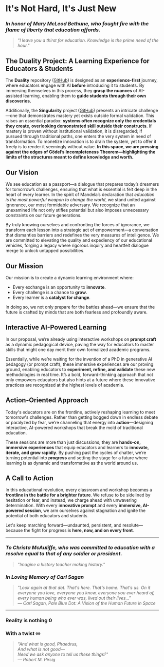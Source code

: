 # **It's Not Hard, It's Just New**

### *In honor of Mary McLeod Bethune, who fought fire with the flame of liberty that education affords.*

> *"I leave you a thirst for education. Knowledge is the prime need of the hour."*

## The Duality Project: A Learning Experience for Educators & Students

The **Duality** repository ([GitHub](https://github.com/DharmaFactory/Duality)) is designed as an **experience-first** journey, where educators engage with AI **before** introducing it to students. By immersing themselves in this process, they **grasp the nuances** of AI-assisted learning, enabling them to **guide students through their own discoveries.**



Additionally, the **Singularity** project ([GitHub](https://github.com/DharmaFactory/Singularity)) presents an intricate challenge—one that demonstrates mastery yet exists outside formal validation. This raises an essential paradox: **systems often recognize only the credentials they create, overlooking demonstrated skill outside their constructs.** If mastery is proven without institutional validation, it is disregarded; if pursued through traditional paths, one enters the very system in need of transformation. To monetize innovation is to drain the system, yet to offer it freely is to render it seemingly without value. **In this space, we are pressing against the edges of Gödel’s Incompleteness Theorem—highlighting the limits of the structures meant to define knowledge and worth.**

## **Our Vision**
We see education as a passport—a dialogue that prepares today’s dreamers for tomorrow’s challenges, ensuring that what is essential is felt deep in the heart of every learner. In the spirit of Mandela’s declaration that *education is the most powerful weapon to change the world*, we stand united against ignorance, our most formidable adversary. We recognize that an unexamined life not only stifles potential but also imposes unnecessary constraints on our future generations.

By truly knowing ourselves and confronting the forces of ignorance, we transform each lesson into a strategic act of empowerment—a conversation that dismantles barriers and redefines the very measures of intelligence. We are committed to elevating the quality and expediency of our educational vehicles, forging a legacy where rigorous inquiry and heartfelt dialogue merge to unlock untapped possibilities.

## **Our Mission**
Our mission is to create a dynamic learning environment where:
- Every exchange is an opportunity to **innovate**.
- Every challenge is a chance to **grow**.
- Every learner is a **catalyst for change**.

In doing so, we not only prepare for the battles ahead—we ensure that the future is crafted by minds that are both fearless and profoundly aware.

## **Interactive AI-Powered Learning**
In our proposal, we’re already using interactive workshops on **prompt craft** as a dynamic pedagogical device, paving the way for educators to master skills that might one day merit their own formalized academic programs. 

Essentially, while we’re waiting for the invention of a PhD in generative AI pedagogy (or prompt craft), these immersive experiences are our proving ground, enabling educators to **experiment, refine, and validate** these new methodologies in real time. It’s a bold, forward-thinking approach that not only empowers educators but also hints at a future where these innovative practices are recognized at the highest levels of academia.

## **Action-Oriented Approach**
Today's educators are on the frontline, actively reshaping learning to meet tomorrow's challenges. Rather than getting bogged down in endless debate or paralyzed by fear, we’re channeling that energy into **action**—designing interactive, AI-powered workshops that break the mold of traditional education. 

These sessions are more than just discussions; they are **hands-on, immersive experiences** that equip educators and learners to **innovate, iterate, and grow rapidly**. By pushing past the cycles of chatter, we’re turning potential into **progress** and setting the stage for a future where learning is as dynamic and transformative as the world around us.

## **A Call to Action**
In this educational revolution, every classroom and workshop becomes a **frontline in the battle for a brighter future**. We refuse to be sidelined by hesitation or fear, and instead, we charge ahead with unwavering determination. With every **innovative prompt** and every **immersive, AI-powered session**, we arm ourselves against stagnation and ignite the potential of both educators and students. 

Let's keep marching forward—undaunted, persistent, and resolute—because the fight for progress is **here, now, and on every front**.

---

### *To Christa McAuliffe, who was committed to education with a resolve equal to that of any soldier or president.*

> *"Imagine a history teacher making history."*

### *In Loving Memory of Carl Sagan*

> *"Look again at that dot. That's here. That's home. That's us. On it everyone you love, everyone you know, everyone you ever heard of, every human being who ever was, lived out their lives..."*  
> ― *Carl Sagan, Pale Blue Dot: A Vision of the Human Future in Space*

---

### **Reality is nothing 0**
### **With a twist ∞**

> *"And what is good, Phaedrus,  
> And what is not good—  
> Need we ask anyone to tell us these things?"*  
> ― *Robert M. Pirsig*
